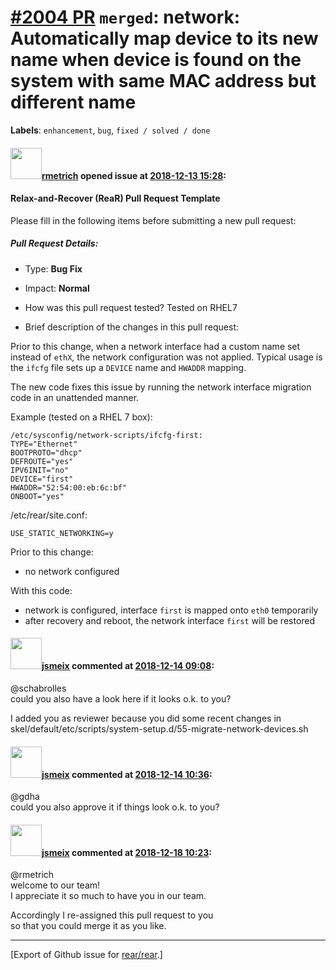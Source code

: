 [\#2004 PR](https://github.com/rear/rear/pull/2004) `merged`: network: Automatically map device to its new name when device is found on the system with same MAC address but different name
===========================================================================================================================================================================================

**Labels**: `enhancement`, `bug`, `fixed / solved / done`

#### <img src="https://avatars.githubusercontent.com/u/1163635?u=36b5e32e1dd55f1ce77cad431a5683fce40a7934&v=4" width="50">[rmetrich](https://github.com/rmetrich) opened issue at [2018-12-13 15:28](https://github.com/rear/rear/pull/2004):

#### Relax-and-Recover (ReaR) Pull Request Template

Please fill in the following items before submitting a new pull request:

##### Pull Request Details:

-   Type: **Bug Fix**

-   Impact: **Normal**

-   How was this pull request tested? Tested on RHEL7

-   Brief description of the changes in this pull request:

Prior to this change, when a network interface had a custom name set
instead of `ethX`, the network configuration was not applied. Typical
usage is the `ifcfg` file sets up a `DEVICE` name and `HWADDR` mapping.

The new code fixes this issue by running the network interface migration
code in an unattended manner.

Example (tested on a RHEL 7 box):

    /etc/sysconfig/network-scripts/ifcfg-first:
    TYPE="Ethernet"
    BOOTPROTO="dhcp"
    DEFROUTE="yes"
    IPV6INIT="no"
    DEVICE="first"
    HWADDR="52:54:00:eb:6c:bf"
    ONBOOT="yes"

/etc/rear/site.conf:

    USE_STATIC_NETWORKING=y

Prior to this change:

-   no network configured

With this code:

-   network is configured, interface `first` is mapped onto `eth0`
    temporarily
-   after recovery and reboot, the network interface `first` will be
    restored

#### <img src="https://avatars.githubusercontent.com/u/1788608?u=925fc54e2ce01551392622446ece427f51e2f0ce&v=4" width="50">[jsmeix](https://github.com/jsmeix) commented at [2018-12-14 09:08](https://github.com/rear/rear/pull/2004#issuecomment-447262256):

@schabrolles  
could you also have a look here if it looks o.k. to you?

I added you as reviewer because you did some recent changes in  
skel/default/etc/scripts/system-setup.d/55-migrate-network-devices.sh

#### <img src="https://avatars.githubusercontent.com/u/1788608?u=925fc54e2ce01551392622446ece427f51e2f0ce&v=4" width="50">[jsmeix](https://github.com/jsmeix) commented at [2018-12-14 10:36](https://github.com/rear/rear/pull/2004#issuecomment-447285558):

@gdha  
could you also approve it if things look o.k. to you?

#### <img src="https://avatars.githubusercontent.com/u/1788608?u=925fc54e2ce01551392622446ece427f51e2f0ce&v=4" width="50">[jsmeix](https://github.com/jsmeix) commented at [2018-12-18 10:23](https://github.com/rear/rear/pull/2004#issuecomment-448171408):

@rmetrich  
welcome to our team!  
I appreciate it so much to have you in our team.

Accordingly I re-assigned this pull request to you  
so that you could merge it as you like.

------------------------------------------------------------------------

\[Export of Github issue for
[rear/rear](https://github.com/rear/rear).\]
